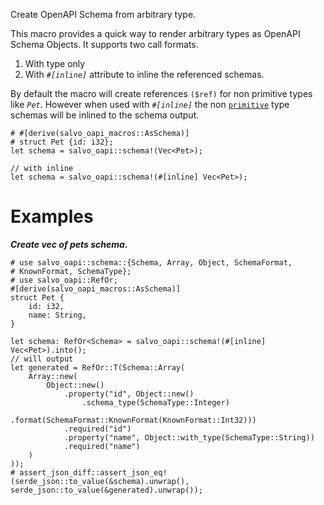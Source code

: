 Create OpenAPI Schema from arbitrary type.

This macro provides a quick way to render arbitrary types as OpenAPI Schema Objects. It
supports two call formats.
1. With type only
2. With _`#[inline]`_ attribute to inline the referenced schemas.

By default the macro will create references `($ref)` for non primitive types like _`Pet`_.
However when used with _`#[inline]`_ the non [`primitive`][primitive] type schemas will
be inlined to the schema output.

```
# #[derive(salvo_oapi_macros::AsSchema)]
# struct Pet {id: i32};
let schema = salvo_oapi::schema!(Vec<Pet>);

// with inline
let schema = salvo_oapi::schema!(#[inline] Vec<Pet>);
```

# Examples

_**Create vec of pets schema.**_
```
# use salvo_oapi::schema::{Schema, Array, Object, SchemaFormat,
# KnownFormat, SchemaType};
# use salvo_oapi::RefOr;
#[derive(salvo_oapi_macros::AsSchema)]
struct Pet {
    id: i32,
    name: String,
}

let schema: RefOr<Schema> = salvo_oapi::schema!(#[inline] Vec<Pet>).into();
// will output
let generated = RefOr::T(Schema::Array(
    Array::new(
        Object::new()
            .property("id", Object::new()
                .schema_type(SchemaType::Integer)
                .format(SchemaFormat::KnownFormat(KnownFormat::Int32)))
            .required("id")
            .property("name", Object::with_type(SchemaType::String))
            .required("name")
    )
));
# assert_json_diff::assert_json_eq!(serde_json::to_value(&schema).unwrap(), serde_json::to_value(&generated).unwrap());
```

[primitive]: https://doc.rust-lang.org/std/primitive/index.html